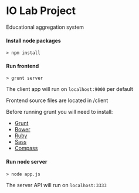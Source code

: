 IO Lab Project
=============

Educational aggregation system

#### Install node packages
```
> npm install
```

#### Run frontend
```
> grunt server
```

The client app will run on `localhost:9000` per default  

Frontend source files are located in /client

Before running grunt you will need to install:

 - [Grunt](http://gruntjs.com/)
 - [Bower](http://bower.io/)
 - [Ruby](https://www.ruby-lang.org/en/)
 - [Sass](http://sass-lang.com/)
 - [Compass](http://compass-style.org/)


#### Run node server
```
> node app.js
```
The server API will run on `localhost:3333`